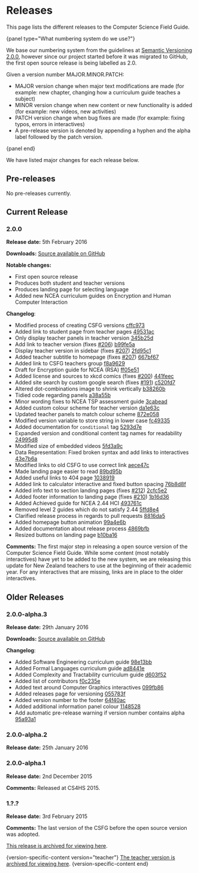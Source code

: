 # Releases

This page lists the different releases to the Computer Science Field Guide.

{panel type="What numbering system do we use?"}

We base our numbering system from the guidelines at [Semantic Versioning 2.0.0](http://semver.org/spec/v2.0.0.html), however since our project started before it was migrated to GitHub, the first open source release is being labelled as 2.0.

Given a version number MAJOR.MINOR.PATCH:

- MAJOR version change when major text modifications are made (for example: new chapter, changing how a curriculum guide teaches a subject)
- MINOR version change when new content or new functionality is added (for example: new videos, new activities)
- PATCH version change when bug fixes are made (for example: fixing typos, errors in interactives)
- A pre-release version is denoted by appending a hyphen and the alpha label followed by the patch version.

{panel end}

We have listed major changes for each release below.

## Pre-releases

No pre-releases currently.

## Current Release

### 2.0.0

**Release date:** 5th February 2016

**Downloads:** [Source available on GitHub](https://github.com/uccser/cs-field-guide/releases/tag/2.0.0)

**Notable changes:**
- First open source release
- Produces both student and teacher versions
- Produces landing page for selecting language
- Added new NCEA curriculum guides on Encryption and Human Computer Interaction

**Changelog**:
- Modified process of creating CSFG versions [cffc973](https://github.com/uccser/cs-field-guide/commit/cffc973d95e5b144fad259e1877fe7e7567ed957)
- Added link to student page from teacher pages [49531ac](https://github.com/uccser/cs-field-guide/commit/49531ac12e8875122d7ddacea1821a0507a911af)
- Only display teacher panels in teacher version [345b25d](https://github.com/uccser/cs-field-guide/commit/345b25d2937643ba2d4c8d1cea9596136be6023f)
- Add link to teacher version (fixes [#206](https://github.com/uccser/cs-field-guide/issues/206)) [b99fe5a](https://github.com/uccser/cs-field-guide/commit/b99fe5a57a19e23bb9abe68696e14f1056bba2d5)
- Display teacher version in sidebar (fixes [#207](https://github.com/uccser/cs-field-guide/issues/207)) [2fd95c1](https://github.com/uccser/cs-field-guide/commit/2fd95c160562360f0c939bea237097db7c6a9896)
- Added teacher subtitle to homepage (fixes [#207](https://github.com/uccser/cs-field-guide/issues/207)) [667bf67](https://github.com/uccser/cs-field-guide/commit/667bf67565c8cb5267573dc26d319d92b119befe)
- Added link to CSFG teachers group [f8a9629](https://github.com/uccser/cs-field-guide/commit/f8a9629)
- Draft for Encryption guide for NCEA (RSA) [ff05e51](https://github.com/uccser/cs-field-guide/commit/ff05e51ca473ade78d195cdad95ff963387da62c)
- Added license and sources to xkcd comics (fixes [#200](https://github.com/uccser/cs-field-guide/issues/200)) [441feec](https://github.com/uccser/cs-field-guide/commit/441feec5ffeb9ab697fc0159e37113bb2f9a4111)
- Added site search by custom google search (fixes [#191](https://github.com/uccser/cs-field-guide/issues/191)) [c520fd7](https://github.com/uccser/cs-field-guide/commit/c520fd752f0e6047ffd228c7ac74d55307bc6b32)
- Altered dot-combinations image to shrink vertically [b38260b](https://github.com/uccser/cs-field-guide/commit/b38260b25a333f508cbfe0aac7ad0a0cd1e0b5a6)
- Tidied code regarding panels	[a38a55b](https://github.com/uccser/cs-field-guide/commit/a38a55b4dc4574574e74a9e6e37f1b3c6a71a92f)
- Minor wording fixes to NCEA TSP assessment guide [3cabead](https://github.com/uccser/cs-field-guide/commit/3cabead8eb6358c41e9da88f77ec2f2b7816ab5c)
- Added custom colour scheme for teacher version [da1e63c](https://github.com/uccser/cs-field-guide/commit/da1e63c26592a3b0b43455785841c3c46d057547)
- Updated teacher panels to match colour scheme [872e058](https://github.com/uccser/cs-field-guide/commit/872e058b2897942e1842f129462abf15178f32e6)
- Modified version variable to store string in lower case [fc49335](https://github.com/uccser/cs-field-guide/commit/fc49335)
- Added documentation for `conditional` tag [5293d7e](https://github.com/uccser/cs-field-guide/commit/5293d7e)
- Expanded version and conditional content tag names for readability [24995d8](https://github.com/uccser/cs-field-guide/commit/24995d8)
- Modified size of embedded videos [5fd3a9c](https://github.com/uccser/cs-field-guide/commit/5fd3a9c18b3caed61b752692018e88704171dddc)
- Data Representation: Fixed broken syntax and add links to interactives [43e7b6a](https://github.com/uccser/cs-field-guide/commit/43e7b6a)
- Modified links to old CSFG to use correct link [aece47c](https://github.com/uccser/cs-field-guide/commit/aece47c)
- Made landing page easier to read [89bd95b](https://github.com/uccser/cs-field-guide/commit/89bd95b)
- Added useful links to 404 page [1038919](https://github.com/uccser/cs-field-guide/commit/1038919d86ee489bd3c6db7b3532fac2896f8d79)
- Added link to calculator interactive and fixed button spacing [76b8d8f](https://github.com/uccser/cs-field-guide/commit/76b8d8f)
- Added info text to section landing pages (fixes [#212](https://github.com/uccser/cs-field-guide/issues/212)) [2cfc5e2](https://github.com/uccser/cs-field-guide/commit/2cfc5e2)
- Added footer information to landing page (fixes [#210](https://github.com/uccser/cs-field-guide/issues/210)) [1b16d36](https://github.com/uccser/cs-field-guide/commit/1b16d36)
- Added Achieved guide for NCEA 2.44 HCI [493761c](https://github.com/uccser/cs-field-guide/commit/493761c)
- Removed level 2 guides which do not satisfy 2.44 [5ffd8e4](https://github.com/uccser/cs-field-guide/commit/5ffd8e4)
- Clarified release process in regards to pull requests [8816da5](https://github.com/uccser/cs-field-guide/commit/8816da5)
- Added homepage button animation [99a4e6b](https://github.com/uccser/cs-field-guide/commit/99a4e6b)
- Added documentation about release process [4869bfb](https://github.com/uccser/cs-field-guide/commit/4869bfb)
- Resized buttons on landing page [b10ba16](https://github.com/uccser/cs-field-guide/commit/b10ba168a0e4b8e699daeebe5d1f1fec2008398c)

**Comments:**
The first major step in releasing a open source version of the Computer Science Field Guide.
While some content (most notably interactives) have yet to be added to the new system, we are releasing this update for New Zealand teachers to use at the beginning of their academic year.
For any interactives that are missing, links are in place to the older interactives.

## Older Releases

### 2.0.0-alpha.3

**Release date:** 29th January 2016

**Downloads:** [Source available on GitHub](https://github.com/uccser/cs-field-guide/releases/tag/2.0.0-alpha.3)

**Changelog**:
- Added Software Engineering curriculum guide [98e13bb](https://github.com/uccser/cs-field-guide/commit/98e13bbcb6327b948cb57e01e1c0699d108feda7)
- Added Formal Languages curriculum guide [ad8441e](https://github.com/uccser/cs-field-guide/commit/ad8441ed13b2ec4d7c57cff512663104229d7d9a)
- Added Complexity and Tractability curriculum guide [d603f52](https://github.com/uccser/cs-field-guide/commit/d603f52f1d4a8076eb0cbc2ca2c27e1f2834749b)
- Added list of contributors [f0c235e](https://github.com/uccser/cs-field-guide/commit/f0c235efcab571e882c02dc482c52d11811e1ea9)
- Added text around Computer Graphics interactives [099fb86](https://github.com/uccser/cs-field-guide/commit/099fb86fad205baf01890f6506872920573c0103)
- Added releases page for versioning [055783f](https://github.com/uccser/cs-field-guide/commit/055783f59ee098b69c13fa71a808e7580cf2d49d)
- Added version number to the footer [64f40ac](https://github.com/uccser/cs-field-guide/commit/64f40ac0a02281107ed5354f51d06c196c12bbeb)
- Added additional information panel colour [1148528](https://github.com/uccser/cs-field-guide/commit/1148528c6edfb076e62e097ba0671eadd63fb69f)
- Add automatic pre-release warning if version number contains alpha [95a93a1](https://github.com/uccser/cs-field-guide/commit/95a93a1a389d6b96d67227d996c064dcaeba16cd)

### 2.0.0-alpha.2

**Release date:** 25th January 2016

### 2.0.0-alpha.1

**Release date:** 2nd December 2015

**Comments:**
Released at CS4HS 2015.

### 1.?.?

**Release date:** 3rd February 2015

**Comments:**
The last version of the CSFG before the open source version was adopted.

[This release is archived for viewing here](http://www.csfieldguide.org.nz/releases/1.9.9/).

{version-specific-content version="teacher"}
[The teacher version is archived for viewing here](http://www.csfieldguide.org.nz/releases/1.9.9/teacher/).
{version-specific-content end}
